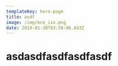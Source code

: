 ```yaml
---
templateKey: hero-page
title: asdf
image: /img/mce_iso.png
date: 2019-01-30T03:58:06.843Z
---
```

# asdasdfasdfasdfasdf

